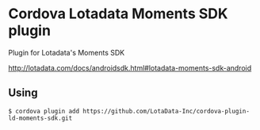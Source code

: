 # Cordova Lotadata Moments SDK plugin

Plugin for Lotadata's Moments SDK

http://lotadata.com/docs/androidsdk.html#lotadata-moments-sdk-android


## Using

    $ cordova plugin add https://github.com/LotaData-Inc/cordova-plugin-ld-moments-sdk.git
    
